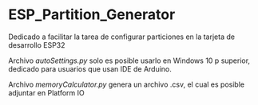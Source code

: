 # ESP_Partition_Generator
Dedicado a facilitar la tarea de configurar particiones en la tarjeta de desarrollo ESP32

Archivo *autoSettings.py* solo es posible usarlo en Windows 10 p superior, dedicado para usuarios que usan IDE de Arduino.

Archivo *memoryCalculator.py* genera un archivo .csv, el cual es posible adjuntar en Platform IO
